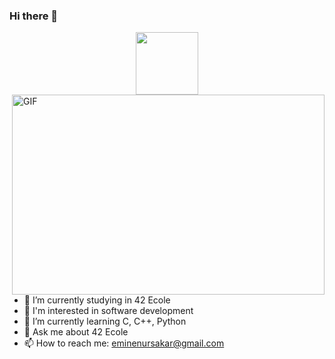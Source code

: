 ### Hi there 👋

<div id="header" align="center">
  <img src="https://media.giphy.com/media/M9gbBd9nbDrOTu1Mqx/giphy.gif" width="100"/>
</div>

<img align="right" alt="GIF" src="https://i.pinimg.com/originals/e4/26/70/e426702edf874b181aced1e2fa5c6cde.gif" width="500" height="320" />

- 🔭 I’m currently studying in 42 Ecole
- 🎨 I'm interested in software development
- 🌱 I’m currently learning C, C++, Python
- 💬 Ask me about 42 Ecole
- 📫 How to reach me: eminenursakar@gmail.com
